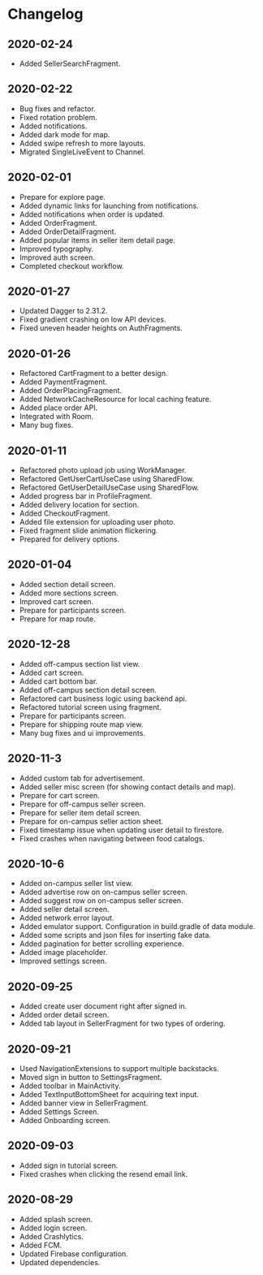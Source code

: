 # Changelog
## 2020-02-24
- Added SellerSearchFragment.

## 2020-02-22
- Bug fixes and refactor.
- Fixed rotation problem.
- Added notifications.
- Added dark mode for map.
- Added swipe refresh to more layouts.
- Migrated SingleLiveEvent to Channel.

## 2020-02-01
- Prepare for explore page.
- Added dynamic links for launching from notifications.
- Added notifications when order is updated.
- Added OrderFragment.
- Added OrderDetailFragment.
- Added popular items in seller item detail page.
- Improved typography.
- Improved auth screen.
- Completed checkout workflow.

## 2020-01-27
- Updated Dagger to 2.31.2.
- Fixed gradient crashing on low API devices.
- Fixed uneven header heights on AuthFragments.

## 2020-01-26
- Refactored CartFragment to a better design.
- Added PaymentFragment.
- Added OrderPlacingFragment.
- Added NetworkCacheResource for local caching feature.
- Added place order API.
- Integrated with Room.
- Many bug fixes.

## 2020-01-11
- Refactored photo upload job using WorkManager.
- Refactored GetUserCartUseCase using SharedFlow.
- Refactored GetUserDetailUseCase using SharedFlow.
- Added progress bar in ProfileFragment.
- Added delivery location for section.
- Added CheckoutFragment.
- Added file extension for uploading user photo.
- Fixed fragment slide animation flickering.
- Prepared for delivery options.

## 2020-01-04
- Added section detail screen.
- Added more sections screen.
- Improved cart screen.
- Prepare for participants screen.
- Prepare for map route.

## 2020-12-28
- Added off-campus section list view.
- Added cart screen.
- Added cart bottom bar.
- Added off-campus section detail screen.
- Refactored cart business logic using backend api.
- Refactored tutorial screen using fragment.
- Prepare for participants screen.
- Prepare for shipping route map view.
- Many bug fixes and ui improvements.

## 2020-11-3
- Added custom tab for advertisement.
- Added seller misc screen (for showing contact details and map).
- Prepare for cart screen.
- Prepare for off-campus seller screen.
- Prepare for seller item detail screen.
- Prepare for on-campus seller action sheet.
- Fixed timestamp issue when updating user detail to firestore.
- Fixed crashes when navigating between food catalogs.

## 2020-10-6
- Added on-campus seller list view.
- Added advertise row on on-campus seller screen.
- Added suggest row on on-campus seller screen.
- Added seller detail screen.
- Added network error layout.
- Added emulator support. Configuration in build.gradle of data module.
- Added some scripts and json files for inserting fake data.
- Added pagination for better scrolling experience.
- Added image placeholder.
- Improved settings screen.

## 2020-09-25
- Added create user document right after signed in.
- Added order detail screen.
- Added tab layout in SellerFragment for two types of ordering.

## 2020-09-21
- Used NavigationExtensions to support multiple backstacks.
- Moved sign in button to SettingsFragment.
- Added toolbar in MainActivity.
- Added TextInputBottomSheet for acquiring text input.
- Added banner view in SellerFragment.
- Added Settings Screen.
- Added Onboarding screen.

## 2020-09-03
- Added sign in tutorial screen.
- Fixed crashes when clicking the resend email link.

## 2020-08-29
- Added splash screen.
- Added login screen.
- Added Crashlytics.
- Added FCM.
- Updated Firebase configuration.
- Updated dependencies.
